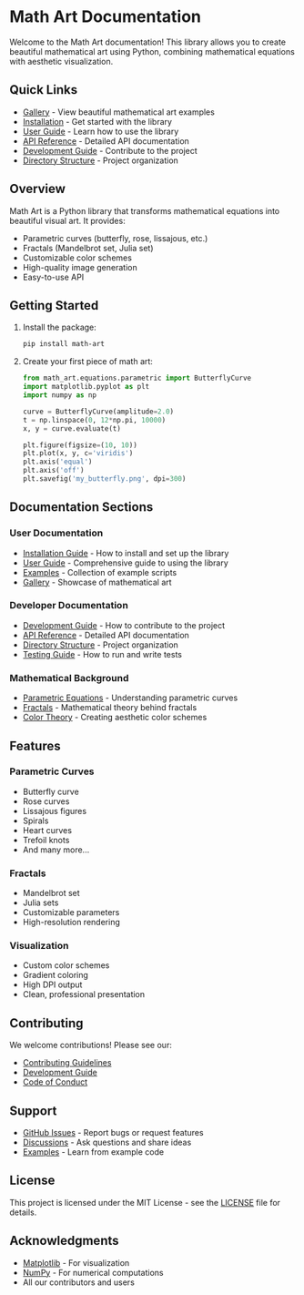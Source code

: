 # Math Art Documentation

Welcome to the Math Art documentation! This library allows you to create beautiful mathematical art using Python, combining mathematical equations with aesthetic visualization.

## Quick Links

- [Gallery](gallery.md) - View beautiful mathematical art examples
- [Installation](installation.md) - Get started with the library
- [User Guide](user_guide.md) - Learn how to use the library
- [API Reference](api/api_reference.md) - Detailed API documentation
- [Development Guide](development.md) - Contribute to the project
- [Directory Structure](directory_structure.md) - Project organization

## Overview

Math Art is a Python library that transforms mathematical equations into beautiful visual art. It provides:

- Parametric curves (butterfly, rose, lissajous, etc.)
- Fractals (Mandelbrot set, Julia set)
- Customizable color schemes
- High-quality image generation
- Easy-to-use API

## Getting Started

1. Install the package:
   ```bash
   pip install math-art
   ```

2. Create your first piece of math art:
   ```python
   from math_art.equations.parametric import ButterflyCurve
   import matplotlib.pyplot as plt
   import numpy as np

   curve = ButterflyCurve(amplitude=2.0)
   t = np.linspace(0, 12*np.pi, 10000)
   x, y = curve.evaluate(t)

   plt.figure(figsize=(10, 10))
   plt.plot(x, y, c='viridis')
   plt.axis('equal')
   plt.axis('off')
   plt.savefig('my_butterfly.png', dpi=300)
   ```

## Documentation Sections

### User Documentation
- [Installation Guide](installation.md) - How to install and set up the library
- [User Guide](user_guide.md) - Comprehensive guide to using the library
- [Examples](examples.md) - Collection of example scripts
- [Gallery](gallery.md) - Showcase of mathematical art

### Developer Documentation
- [Development Guide](development.md) - How to contribute to the project
- [API Reference](api/api_reference.md) - Detailed API documentation
- [Directory Structure](directory_structure.md) - Project organization
- [Testing Guide](testing.md) - How to run and write tests

### Mathematical Background
- [Parametric Equations](theory/parametric_equations.md) - Understanding parametric curves
- [Fractals](theory/fractals.md) - Mathematical theory behind fractals
- [Color Theory](theory/colors.md) - Creating aesthetic color schemes

## Features

### Parametric Curves
- Butterfly curve
- Rose curves
- Lissajous figures
- Spirals
- Heart curves
- Trefoil knots
- And many more...

### Fractals
- Mandelbrot set
- Julia sets
- Customizable parameters
- High-resolution rendering

### Visualization
- Custom color schemes
- Gradient coloring
- High DPI output
- Clean, professional presentation

## Contributing

We welcome contributions! Please see our:
- [Contributing Guidelines](contributing.md)
- [Development Guide](development.md)
- [Code of Conduct](code_of_conduct.md)

## Support

- [GitHub Issues](https://github.com/yourusername/math-art/issues) - Report bugs or request features
- [Discussions](https://github.com/yourusername/math-art/discussions) - Ask questions and share ideas
- [Examples](examples.md) - Learn from example code

## License

This project is licensed under the MIT License - see the [LICENSE](../../LICENSE) file for details.

## Acknowledgments

- [Matplotlib](https://matplotlib.org/) - For visualization
- [NumPy](https://numpy.org/) - For numerical computations
- All our contributors and users 